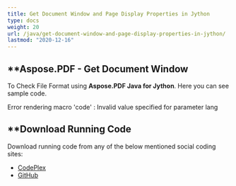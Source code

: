 ```yaml
---
title: Get Document Window and Page Display Properties in Jython
type: docs
weight: 20
url: /java/get-document-window-and-page-display-properties-in-jython/
lastmod: "2020-12-16"
---
```



## **Aspose.PDF - Get Document Window
To Check File Format using **Aspose.PDF Java for Jython**. Here you can see sample code.

Error rendering macro 'code' : Invalid value specified for parameter lang

## **Download Running Code
Download running code from any of the below mentioned social coding sites:

- [CodePlex](https://asposepdfjavajython.codeplex.com/releases)
- [GitHub](https://github.com/aspose-pdf/Aspose.PDF-for-Java/releases)
